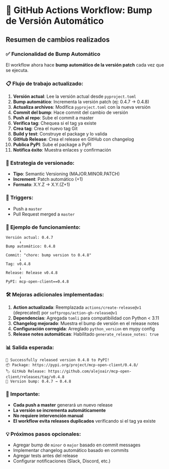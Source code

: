 # 🚀 GitHub Actions Workflow: Bump de Versión Automático

## Resumen de cambios realizados

### ✅ Funcionalidad de Bump Automático
El workflow ahora hace **bump automático de la versión patch** cada vez que se ejecuta.

### 📋 Flujo de trabajo actualizado:

1. **Versión actual**: Lee la versión actual desde `pyproject.toml`
2. **Bump automático**: Incrementa la versión patch (ej: 0.4.7 → 0.4.8)
3. **Actualiza archivos**: Modifica `pyproject.toml` con la nueva versión
4. **Commit del bump**: Hace commit del cambio de versión
5. **Push al repo**: Sube el commit a master
6. **Verifica tag**: Chequea si el tag ya existe
7. **Crea tag**: Crea el nuevo tag Git
8. **Build y test**: Construye el package y lo valida
9. **GitHub Release**: Crea el release en GitHub con changelog
10. **Publica PyPI**: Sube el package a PyPI
11. **Notifica éxito**: Muestra enlaces y confirmación

### 🔄 Estrategia de versionado:
- **Tipo**: Semantic Versioning (MAJOR.MINOR.PATCH)
- **Increment**: Patch automático (+1)
- **Formato**: X.Y.Z → X.Y.(Z+1)

### 🎯 Triggers:
- Push a `master`
- Pull Request merged a `master`

### 📝 Ejemplo de funcionamiento:

```
Versión actual: 0.4.7
      ↓
Bump automático: 0.4.8
      ↓
Commit: "chore: bump version to 0.4.8"
      ↓
Tag: v0.4.8
      ↓
Release: Release v0.4.8
      ↓
PyPI: mcp-open-client==0.4.8
```

### 🛠️ Mejoras adicionales implementadas:

1. **Action actualizada**: Reemplazada `actions/create-release@v1` (deprecated) por `softprops/action-gh-release@v1`
2. **Dependencias**: Agregada `tomli` para compatibilidad con Python < 3.11
3. **Changelog mejorado**: Muestra el bump de versión en el release notes
4. **Configuración corregida**: Arreglado `python_version` en mypy config
5. **Release notes automáticas**: Habilitado `generate_release_notes: true`

### 📊 Salida esperada:
```
🎉 Successfully released version 0.4.8 to PyPI!
📦 Package: https://pypi.org/project/mcp-open-client/0.4.8/
🏷️ GitHub Release: https://github.com/alejoair/mcp-open-client/releases/tag/v0.4.8
🔄 Version bump: 0.4.7 → 0.4.8
```

### 🚨 Importante:
- **Cada push a master** generará un nuevo release
- **La versión se incrementa automáticamente**
- **No requiere intervención manual**
- **El workflow evita releases duplicados** verificando si el tag ya existe

### 💡 Próximos pasos opcionales:
- Agregar bump de `minor` o `major` basado en commit messages
- Implementar changelog automático basado en commits
- Agregar tests antes del release
- Configurar notificaciones (Slack, Discord, etc.)
